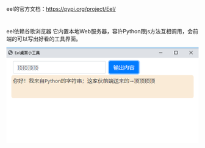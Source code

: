 eel的官方文档：https://pypi.org/project/Eel/
#
eel依赖谷歌浏览器
它内置本地Web服务器，容许Python跟js方法互相调用，会前端的可以写出好看的工具界面。

![桌面工具demo展示](https://github.com/GuoJPAN/python_eel_gui/blob/master/tool.jpg)

